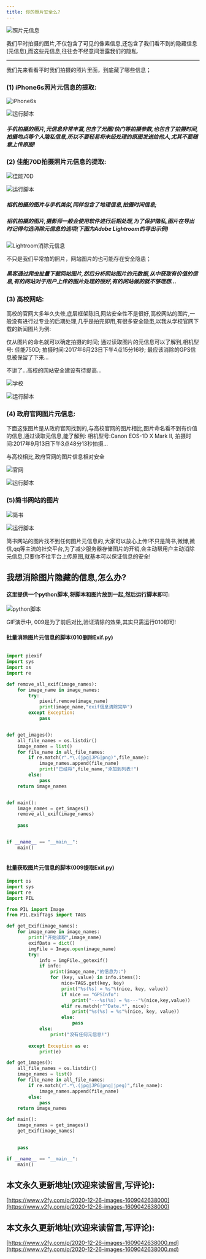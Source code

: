 ```yaml
---
title: 你的照片安全么?
---
```






![照片元信息](https://www.v2fy.com/asset/0i/jikemiji/jikemiji-md/2020-12-26-images-1609042638000.assets/3203841-6a1d03b986e6cc6e.png)

我们平时拍摄的图片,不仅包含了可见的像素信息,还包含了我们看不到的隐藏信息(元信息),而这些元信息,往往会不经意间泄露我们的隐私.

---

我们先来看看平时我们拍摄的照片里面，到底藏了哪些信息；

### (1) iPhone6s照片元信息的提取:

![iPhone6s](https://www.v2fy.com/asset/0i/jikemiji/jikemiji-md/2020-12-26-images-1609042638000.assets/3203841-06e41f8acf09a681.jpg)

![运行脚本](https://www.v2fy.com/asset/0i/jikemiji/jikemiji-md/2020-12-26-images-1609042638000.assets/3203841-5472c61f64c4d579.gif)

##### 手机拍摄的照片,元信息非常丰富,包含了光圈/快门等拍摄参数,也包含了拍摄时间,拍摄地点等个人隐私信息,所以不要轻易将未经处理的原图发送给他人,尤其不要随意上传原图!

### (2) 佳能70D拍摄照片元信息的提取:

![佳能70D](https://www.v2fy.com/asset/0i/jikemiji/jikemiji-md/2020-12-26-images-1609042638000.assets/3203841-f41c3bb44e8a1d67.jpg)

![运行脚本](https://www.v2fy.com/asset/0i/jikemiji/jikemiji-md/2020-12-26-images-1609042638000.assets/3203841-08d48eaded3ef981.gif)

##### 相机拍摄的图片与手机类似,同样包含了地理信息,拍摄时间信息;
##### 相机拍摄的图片,摄影师一般会使用软件进行后期处理,为了保护隐私,图片在导出时记得勾选消除元信息的选项(下图为Adobe Lightroom的导出示例)



![Lightroom消除元信息](https://www.v2fy.com/asset/0i/jikemiji/jikemiji-md/2020-12-26-images-1609042638000.assets/3203841-8d2101aba7830651.jpg)

不只是我们平常拍的照片，网站图片的也可能存在安全隐患；

##### 黑客通过爬虫批量下载网站图片,然后分析网站图片的元数据,从中获取有价值的信息,有的网站对于用户上传的图片处理的很好,有的网站做的就不够理想...
### (3) 高校网站:

高校的官网大多年久失修,底层框架陈旧,网站安全性不是很好,高校网站的图片,一般没有进行过专业的后期处理,几乎是拍完即用,有很多安全隐患,以我从学校官网下载的新闻图片为例:

仅从图片的命名就可以确定拍摄的时间;
通过读取图片的元信息可以了解到,相机型号: 佳能750D;
拍摄时间:2017年6月23日下午4点15分16秒;
最应该消除的GPS信息被保留了下来...

不讲了...高校的网站安全建设有待提高...



![学校](https://www.v2fy.com/asset/0i/jikemiji/jikemiji-md/2020-12-26-images-1609042638000.assets/3203841-981a0ea7c2e6c4af.jpg)






![运行脚本](https://www.v2fy.com/asset/0i/jikemiji/jikemiji-md/2020-12-26-images-1609042638000.assets/3203841-1db96ca5b6ad0232.gif)





### (4) 政府官网图片元信息:

下面这张图片是从政府官网找到的,与高校官网的图片相比,图片命名看不到有价值的信息,通过读取元信息,能了解到:
相机型号:Canon EOS-1D X Mark II,
拍摄时间:2017年9月13日下午3点48分13秒拍摄...

与高校相比,政府官网的图片信息相对安全

![官网](https://www.v2fy.com/asset/0i/jikemiji/jikemiji-md/2020-12-26-images-1609042638000.assets/3203841-7d3b6c45ece85b2d.jpg)




![运行脚本](https://www.v2fy.com/asset/0i/jikemiji/jikemiji-md/2020-12-26-images-1609042638000.assets/3203841-99bab5f9f120de73.gif)




### (5)简书网站的图片


![简书](https://www.v2fy.com/asset/0i/jikemiji/jikemiji-md/2020-12-26-images-1609042638000.assets/3203841-9f139e31184c60f0.jpg)






![运行脚本](https://www.v2fy.com/asset/0i/jikemiji/jikemiji-md/2020-12-26-images-1609042638000.assets/3203841-e70d38eb024f4117.gif)



简书网站的图片找不到任何图片元信息的,大家可以放心上传!不只是简书,微博,微信,qq等主流的社交平台,为了减少服务器存储图片的开销,会主动帮用户主动消除元信息,只要你不往平台上传原图,就基本可以保证信息的安全!



## 我想消除图片隐藏的信息,怎么办?
#### 这里提供一个python脚本,将脚本和图片放到一起,然后运行脚本即可:





![python脚本](https://www.v2fy.com/asset/0i/jikemiji/jikemiji-md/2020-12-26-images-1609042638000.assets/3203841-386abb53d33e0660.gif)

GIF演示中, 009是为了前后对比,验证清除的效果,其实只需运行010即可!

#### 批量消除图片元信息的脚本(010删除Exif.py)

```python

import piexif
import sys
import os
import re

def remove_all_exif(image_names):
    for image_name in image_names:
        try:
            piexif.remove(image_name)
            print(image_name,"exif信息清除完毕")
        except Exception:
            pass


def get_images():
    all_file_names = os.listdir()
    image_names = list()
    for file_name in all_file_names:
        if re.match(r".*\.(jpg|JPG|png)",file_name):
            image_names.append(file_name)
            print("已经将",file_name,"添加到列表!")
        else:
            pass
    return image_names


def main():
    image_names = get_images()
    remove_all_exif(image_names)
    
    pass


if __name__ == "__main__":
    main()



```


#### 批量获取图片元信息的脚本(009提取Exif.py)
```python
import os
import sys
import re
import PIL

from PIL import Image
from PIL.ExifTags import TAGS

def get_Exif(image_names):
    for image_name in image_names:
        print("开始读取",image_name)
        exifData = dict()
        imgFile = Image.open(image_name)
        try:
            info = imgFile._getexif()
            if info:
                print(image_name,"的信息为:")
                for (key, value) in info.items():
                    nice=TAGS.get(key, key)
                    print("%s(%s) = %s"%(nice, key, value))
                    if nice == "GPSInfo":
                        print("---%s(%s) = %s---"%(nice,key,value))
                    elif re.match(r"^Date.*", nice):
                        print("%s(%s) = %s"%(nice, key, value))
                    else:
                        pass
            else:
                print("没有任何元信息!")
                    
        except Exception as e:
            print(e)

def get_images():
    all_file_names = os.listdir()
    image_names = list()
    for file_name in all_file_names:
        if re.match(r".*\.(jpg|JPG|png|jpeg)",file_name):
            image_names.append(file_name)
        else:
            pass
    return image_names

def main():
    image_names = get_images()
    get_Exif(image_names)
    

    pass

if __name__ == "__main__":
    main()
```







## 本文永久更新地址(欢迎来读留言,写评论):

[https://www.v2fy.com/p/2020-12-26-images-1609042638000](https://www.v2fy.com/p/2020-12-26-images-1609042638000)

## 本文永久更新地址(欢迎来读留言,写评论):

[https://www.v2fy.com/p/2020-12-26-images-1609042638000.md](https://www.v2fy.com/p/2020-12-26-images-1609042638000.md)
